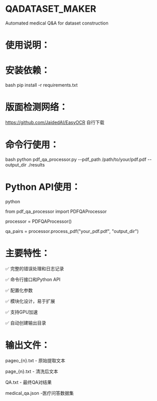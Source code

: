 # QADATASET_MAKER
Automated medical Q&amp;A for dataset construction


# 使用说明：

# 安装依赖：

bash
pip install -r requirements.txt

# 版面检测网络：

https://github.com/JaidedAI/EasyOCR 自行下载


# 命令行使用：
bash
python pdf_qa_processor.py --pdf_path /path/to/your/pdf.pdf --output_dir ./results

# Python API使用：
python

from pdf_qa_processor import PDFQAProcessor

processor = PDFQAProcessor()

qa_pairs = processor.process_pdf("your_pdf.pdf", "output_dir")

# 主要特性：

✅ 完整的错误处理和日志记录

✅ 命令行接口和Python API

✅ 配置化参数

✅ 模块化设计，易于扩展

✅ 支持GPU加速

✅ 自动创建输出目录

# 输出文件：

pageo_{n}.txt - 原始提取文本

page_{n}.txt - 清洗后文本

QA.txt - 最终QA对结果

medical_qa.json -医疗问答数据集
